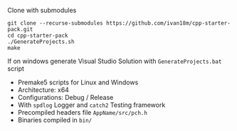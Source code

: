 Clone with submodules
```
git clone --recurse-submodules https://github.com/ivan18m/cpp-starter-pack.git
cd cpp-starter-pack
./GenerateProjects.sh
make
```
If on windows generate Visual Studio Solution with `GenerateProjects.bat` script

* Premake5 scripts for Linux and Windows
* Architecture: x64
* Configurations: Debug / Release
* With `spdlog` Logger and `catch2` Testing framework
* Precompiled headers file `AppName/src/pch.h`
* Binaries compiled in `bin/`